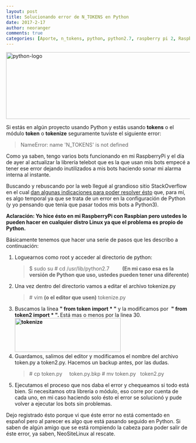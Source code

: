 ```yaml
---
layout: post
title: Solucionando error de N_TOKENS en Python
date: 2017-2-17
author: neoranger
comments: true
categories: [Aporte, n_tokens, python, python2.7, raspberry pi 2, RaspberryPi, raspberrypi2, raspbian, token, tokenize]
---
```

<img class="  wp-image-4151 aligncenter" src="https://blogneositelinux.files.wordpress.com/2017/02/python-logo.png" alt="python-logo" width="542" height="183" />

Si estás en algún proyecto usando Python y estás usando <strong>tokens</strong> o el módulo <strong>token</strong> o <strong>tokenize</strong> seguramente tuviste el siguiente error:

<blockquote>NameError: name 'N_TOKENS' is not defined</blockquote>

Como ya saben, tengo varios bots funcionando en mi RaspberryPi y el día de ayer al actualizar la librería telebot que es la que usan mis bots empecé a tener ese error dejando inutilizados a mis bots haciendo sonar mi alarma interna al instante.

<!--more-->

Buscando y rebuscando por la web llegué al grandioso sitio StackOverflow en el cual <a href="http://stackoverflow.com/questions/29732862/nltk-and-scipy-are-not-executing-my-python-script">dan algunas indicaciones para poder resolver ésto</a> que, para mí, es algo temporal ya que se trata de un error en la configuración de Python (y yo pensando que tenía que pasar todos mis bots a Python3).

<strong>Aclaración: Yo hice ésto en mi RaspberryPi con Raspbian pero ustedes lo pueden hacer en cualquier distro Linux ya que el problema es propio de Python.</strong>

Básicamente tenemos que hacer una serie de pasos que les describo a continuación:

<ol>
    <li>Loguearnos como root y acceder al directorio de python:
<blockquote>$ sudo su
# cd /usr/lib/python2.7         <strong>(En mi caso esa es la versión de Python que uso, ustedes pueden tener una diferente)</strong></blockquote>
</li>
    <li>Una vez dentro del directorio vamos a editar el archivo tokenize.py
<blockquote># vim <strong>(o el editor que usen)</strong> tokenize.py</blockquote>
</li>
    <li>Buscamos la línea <strong>" from token import * "</strong> y la modificamos por  <strong>" from token2 import * ". </strong>Está mas o menos por la linea 30.
<strong>
<img class="  wp-image-4135 aligncenter" src="https://blogneositelinux.files.wordpress.com/2017/02/tokenize.png" alt="tokenize" width="290" height="93" />
</strong></li>
    <li>Guardamos, salimos del editor y modificamos el nombre del archivo token.py a token2.py. Hacemos un backup antes, por las dudas.
<blockquote># cp token.py     token.py.bkp
# mv token.py   token2.py</blockquote>
</li>
    <li>Ejecutamos el proceso que nos daba el error y chequeamos si todo está bien. Si necesitamos otra librería o módulo, eso corre por cuenta de cada uno, en mi caso haciendo solo ésto el error se solucionó y pude volver a ejecutar los bots sin problemas.</li>
</ol>

Dejo registrado ésto porque vi que éste error no está comentado en español pero al parecer es algo que está pasando seguido en Python. Si saben de algún amigo que se está rompiendo la cabeza para poder salir de éste error, ya saben, NeoSiteLinux al rescate.
